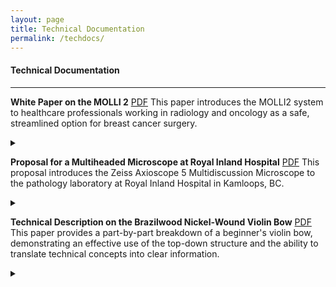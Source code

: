 ```yaml
---
layout: page
title: Technical Documentation
permalink: /techdocs/
---
```


#### Technical Documentation

---

**White Paper on the MOLLI 2**
[PDF][whitepaper]
This paper introduces the MOLLI2 system to healthcare professionals working in radiology and oncology as a safe, streamlined option for breast cancer surgery.

<details>
<summary></summary>
This paper introduces the MOLLI 2 System to healthcare professionals working in radiology and oncology as a safe, streamlined option for breast cancer surgery. It frames the product as a current trend, showcasing it as an improvement upon previously used cancer localization techniques. This paper aims to persuade physicians to adopt the MOLLI 2 system into their practice, and for patients to aim towards choosing wireless localization for a safer surgical experience. The purpose of this assignment is to practice skills in persuasion and research, showcasing how to condense complicated information down for a particular audience.</br></br>
Skills:
<li>Persuasive writing</li>
<li>Research</li>
<li>Document design</li>
<li>Structured writing</li>
<li>Microsoft Word</li>
<li>Technical editing</li>
<li>Illustrations</li>
<li>Tables</li>
</details>

**Proposal for a Multiheaded Microscope at Royal Inland Hospital**
[PDF][proposal]
This proposal introduces the Zeiss Axioscope 5 Multidiscussion Microscope to the pathology laboratory at Royal Inland Hospital in Kamloops, BC.

<details>
<summary></summary>
This proposal aims to improve safety and
efficiency within the Royal Inland Hospital’s pathology lab by introducing a
multi-headed microscope to allow for better collaboration between physicians.
This paper is addressed to the head of the Royal Inland Hospital Foundation,
serving as an example of a persuasive document. This paper showcases persuasive
writing and the ability to condense information for a particular audience.</br>
Skills:
<li>Persuasive writing</li>
<li>Research</li>
<li>Document design</li>
<li>Structured writing</li>
<li>Microsoft Word</li>
<li>Technical editing</li>
<li>Illustrations</li>
<li>Tables</li>
</details>

**Technical Description on the Brazilwood Nickel-Wound Violin Bow**
[PDF][bow]
This paper provides a part-by-part breakdown of a beginner's violin bow, demonstrating an effective use of the top-down structure and the ability to translate technical concepts into clear information.

<details>
<summary></summary>
This paper provides a part-by-part
breakdown of a beginner’s violin bow, demonstrating an effective use of the
top-down structure and the ability to translate technical concepts into clear
information. This assignment serves to showcase the ability to thoroughly
describe a product, its parts, sub-parts, and function.</br>
Skills:
<li>Persuasive writing</li>
<li>Research</li>
<li>Document design</li>
<li>Structured writing</li>
<li>Microsoft Word</li>
<li>Technical editing</li>
<li>Illustrations</li>
<li>Tables</li>
</details>

[whitepaper]: /files/SMcNeelyWPMOLLISurgical.pdf
[proposal]: /files/SMcNeelyProposal.pdf
[bow]: /files/SMcNeelyTechnicalDescription.pdf

